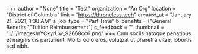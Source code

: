 +++
author = "None"
title = "Test"
organization = "An Org"
location = "District of Columbia"
link = "https://throneless.tech"
created_at = "January 21, 2021, 1:38 AM"
a_job_type = "Part Time"
b_benefits = ["General Benefits","Tuition Reimbursement"]
c_feedback = ""
thumbnail = "../../images/nYCkyrUw_92668cc6.png"
+++
Cum sociis natoque penatibus et magnis dis parturient. Morbi odio eros, volutpat ut pharetra vitae, lobortis sed nibh.